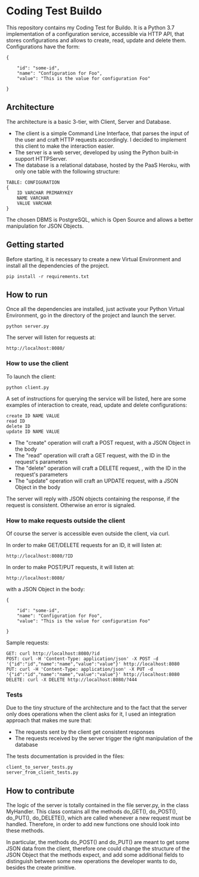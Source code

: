 # Coding Test Buildo
This repository contains my Coding Test for Buildo. It is a Python 3.7 implementation of a configuration service, accessible via
HTTP API, that stores configurations and allows to create, read, update and delete them.
Configurations have the form:

```
{

    "id": "some-id",
    "name": "Configuration for Foo",
    "value": "This is the value for configuration Foo"
    
}
```

## Architecture
The architecture is a basic 3-tier, with Client, Server and Database.

* The client is a simple Command Line Interface, that parses the input of the user and craft HTTP requests accordingly.
  I decided to implement this client to make the interaction easier.
* The server is a web server, developed by using the Python built-in support HTTPServer. 
* The database is a relational database, hosted by the PaaS Heroku, with only one table with the following structure:

```
TABLE: CONFIGURATION
{
    ID VARCHAR PRIMARYKEY
    NAME VARCHAR
    VALUE VARCHAR
}
```

The chosen DBMS is PostgreSQL, which is Open Source and allows a better manipulation for JSON Objects.

## Getting started
Before starting, it is necessary to create a new Virtual Environment and install all the dependencies of the project.

```
pip install -r requirements.txt
```

## How to run

Once all the dependencies are installed, just activate your Python Virtual Environment, go in the directory of the project
and launch the server.

```
python server.py
```

The server will listen for requests at:

```
http://localhost:8080/
```

### How to use the client

To launch the client:

```
python client.py
```

A set of instructions for querying the service will be listed, here are some examples of interaction to create,
read, update and delete configurations:

```
create ID NAME VALUE
read ID
delete ID
update ID NAME VALUE
```

* The "create" operation will craft a POST request, with a JSON Object in the body
* The "read" operation will craft a GET request, with the ID in the request's parameters
* The "delete" operation will craft a DELETE request, , with the ID in the request's parameters
* The "update" operation will craft an UPDATE request, with a JSON Object in the body

The server will reply with JSON objects containing the response, if the request is consistent.
Otherwise an error is signaled.

### How to make requests outside the client

Of course the server is accessible even outside the client, via curl.

In order to make GET/DELETE requests for an ID, it will listen at:

```
http://localhost:8080/?ID
```

In order to make POST/PUT requests, it will listen at:

```
http://localhost:8080/
```

with a JSON Object in the body:

```
{

    "id": "some-id",
    "name": "Configuration for Foo",
    "value": "This is the value for configuration Foo"
    
}
```

Sample requests:

```
GET: curl http://localhost:8080/?id
POST: curl -H 'Content-Type: application/json' -X POST -d '{"id":"id","name":"name","value":"value"}' http://localhost:8080  
PUT: curl -H 'Content-Type: application/json' -X PUT -d '{"id":"id","name":"name","value":"value"}' http://localhost:8080  
DELETE: curl -X DELETE http://localhost:8080/?444
```

### Tests

Due to the tiny structure of the architecture and to the fact that the server only does operations when the
client asks for it, I used an integration approach that makes me sure that:

* The requests sent by the client get consistent responses
* The requests received by the server trigger the right manipulation of the database

The tests documentation is provided in the files:

```
client_to_server_tests.py
server_from_client_tests.py
```

## How to contribute
The logic of the server is totally contained in the file server.py, in the class MyHandler.
This class contains all the methods do_GET(), do_POST(), do_PUT(), do_DELETE(), which are called whenever a new request must be handled.
Therefore, in order to add new functions one should look into these methods.

In particular, the methods do_POST() and do_PUT() are meant to get some JSON data from the client, therefore one could change the structure of the JSON Object that the methods expect, and add some additional fields to distinguish between some new operations the developer wants to do, besides the create primitive.
